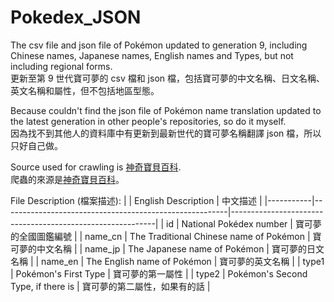 # Pokedex_JSON
The csv file and json file of Pokémon updated to generation 9, including Chinese names, Japanese names, English names and Types, but not including regional forms.  
更新至第 9 世代寶可夢的 csv 檔和 json 檔，包括寶可夢的中文名稱、日文名稱、英文名稱和屬性，但不包括地區型態。


Because couldn't find the json file of Pokémon name translation updated to the latest generation in other people's repositories, so do it myself.  
因為找不到其他人的資料庫中有更新到最新世代的寶可夢名稱翻譯 json 檔，所以只好自己做。  


Source used for crawling is [神奇寶貝百科][1].  
爬蟲的來源是[神奇寶貝百科][1]。


File Description (檔案描述):
|           | English Description                                    | 中文描述                                                  |
|-----------|--------------------------------------------------------|-----------------------------------------------------------|
| id        | National Pokédex number                                | 寶可夢的全國圖鑑編號                                       |
| name_cn   | The Traditional Chinese name of Pokémon                | 寶可夢的中文名稱                                           |
| name_jp   | The Japanese name of Pokémon                           | 寶可夢的日文名稱                                           |
| name_en   | The English name of Pokémon                            | 寶可夢的英文名稱                                           |
| type1     | Pokémon's First Type                                   | 寶可夢的第一屬性                                           |
| type2     | Pokémon's Second Type, if there is                     | 寶可夢的第二屬性，如果有的話                               |




[1]: https://wiki.52poke.com/zh-hant/%E5%AE%9D%E5%8F%AF%E6%A2%A6%E5%88%97%E8%A1%A8%EF%BC%88%E6%8C%89%E5%85%A8%E5%9B%BD%E5%9B%BE%E9%89%B4%E7%BC%96%E5%8F%B7%EF%BC%89
